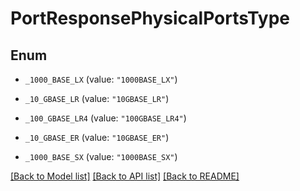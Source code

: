 # PortResponsePhysicalPortsType

## Enum


* `_1000_BASE_LX` (value: `"1000BASE_LX"`)

* `_10_GBASE_LR` (value: `"10GBASE_LR"`)

* `_100_GBASE_LR4` (value: `"100GBASE_LR4"`)

* `_10_GBASE_ER` (value: `"10GBASE_ER"`)

* `_1000_BASE_SX` (value: `"1000BASE_SX"`)


[[Back to Model list]](../README.md#documentation-for-models) [[Back to API list]](../README.md#documentation-for-api-endpoints) [[Back to README]](../README.md)


